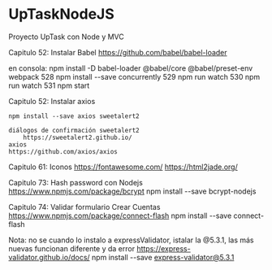 # UpTaskNodeJS
Proyecto UpTask con Node y MVC



Capitulo 52:
    Instalar Babel
    https://github.com/babel/babel-loader

en consola:
 npm install -D babel-loader @babel/core @babel/preset-env webpack
  528  npm install --save concurrently
  529  npm run watch
  530  npm run watch
  531  npm start

Capitulo 52:
    Instalar axios

    npm install --save axios sweetalert2

    diálogos de confirmación sweetalert2
        https://sweetalert2.github.io/
    axios
    https://github.com/axios/axios

Capitulo 61:
    Iconos
    https://fontawesome.com/
    https://html2jade.org/

Capitulo 73:
    Hash password con Nodejs
    https://www.npmjs.com/package/bcrypt
    npm install --save bcrypt-nodejs

Capitulo 74:
    Validar formulario Crear Cuentas
    https://www.npmjs.com/package/connect-flash
    npm install --save connect-flash

Nota: no se cuando lo instalo a expressValidator, istalar la @5.3.1, las más nuevas funcionan diferente y da error
    https://express-validator.github.io/docs/
    npm install --save express-validator@5.3.1 